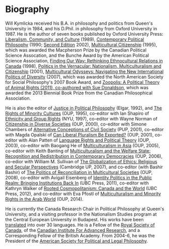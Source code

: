 # Biography

Will Kymlicka received his B.A. in philosophy and politics from Queen's University in 1984, and his D.Phil. in philosophy from Oxford University in 1987\. He is the author of seven books published by Oxford University Press: [Liberalism, Community, and Culture](/publications/books/liberalism-community-culture) (1989), [Contemporary Political Philosophy](/publications/books/contemporary-political-philosophy-first-edition) (1990; [Second Edition](/publications/books/contemporary-political-philosophy) 2002), [Multicultural Citizenship](/publications/books/multicultural-citizenship) (1995), which was awarded the Macpherson Prize by the Canadian Political Science Assocation, and the Bunche Award by the American Political Science Association, [Finding Our Way: Rethinking Ethnocultural Relations in Canada](/publications/books/finding-our-way) (1998), [Politics in the Vernacular: Nationalism, Multiculturalism and Citizenship](/publications/books/politics-vernacular) (2001), [Multicultural Odysseys: Navigating the New International Politics of Diversity](/publications/books/multicultural-odysseys) (2007), which was awarded the North American Society for Social Philosophy's 2007 Book Award, and [Zoopolis: A Political Theory of Animal Rights (2011), co-authored with Sue Donaldson](/publications/books/zoopolis), which was awarded the 2013 Biennial Book Prize from the Canadian Philosophical Association.

He is also the editor of [Justice in Political Philosophy](/publications/edited-volumes/justice-political-philosophy) (Elgar, 1992), and [The Rights of Minority Cultures](/publications/edited-volumes/rights-minority-cultures) (OUP, 1995), co-editor with Ian Shapiro of [Ethnicity and Group Rights](/publications/edited-volumes/nomos-39-ethnicity) (NYU, 1997), co-editor with Wayne Norman of [Citizenship in Diverse Societies](/publications/edited-volumes/citizenship-diverse-societies) (OUP, 2000), co-editor with Simone Chambers of [Alternative Conceptions of Civil Society](/publications/edited-volumes/alternative-conceptions-civil) (PUP, 2001), co-editor with Magda Opalski of [Can Liberal Pluralism Be Exported?](/publications/edited-volumes/liberal-pluralism-exported) (OUP, 2001), co-editor with Alan Patten of [Language Rights and Political Theory](/publications/edited-volumes/language-rights-political) (OUP, 2003), co-editor with Baogang He of [Multiculturalism in Asia](/publications/edited-volumes/multiculturalism-asia) (OUP, 2005), co-editor with Keith Banting of [Multiculturalism and the Welfare State: Recognition and Redistribution in Contemporary Democracies](/publications/edited-volumes/multiculturalism-welfare-state) (OUP, 2006), co-edior with William M. Sullivan of [The Globalization of Ethics: Religious and Secular Perspectives](/publications/edited-volumes/globalization-ethics) (Cambridge UP, 2007), and co-editor (with Bashir Bashir) of [The Politics of Reconciliation in Multicultural Societies](/publications/edited-volumes/politics-reconciliation-multicultural) (OUP, 2008), co-editor with Avigail Eisenberg of [Identity Politics in the Public Realm: Bringing Institutions Back In](/publications/edited-volumes/identity-politics) (UBC Press, 2011), co-editor with Kathryn Walker of [Rooted Cosmopolitanism: Canada and the World](/publications/edited-volumes/rooted-cosmopolitanism) (UBC Press, 2012), and co-editor with Eva Pfostl of [Multiculturalism and Minority Rights in the Arab World](/publications/edited-volumes/multiculturalism-minority-rights) (OUP, 2014).

He is currently the Canada Research Chair in Political Philosophy at Queen's University, and a visiting professor in the Nationalism Studies program at the Central European University in Budapest. His works have been [translated](/publications/translated) into over 30 languages. He is a Fellow of the [Royal Society of Canada](https://rsc-src.ca/), of the [Canadian Institute For Advanced Research](http://www.cifar.ca/), and a Corresponding Fellow of the British Academy. From 2004-6, he was the President of the [American Society for Political and Legal Philosophy](http://www.political-theory.org).
